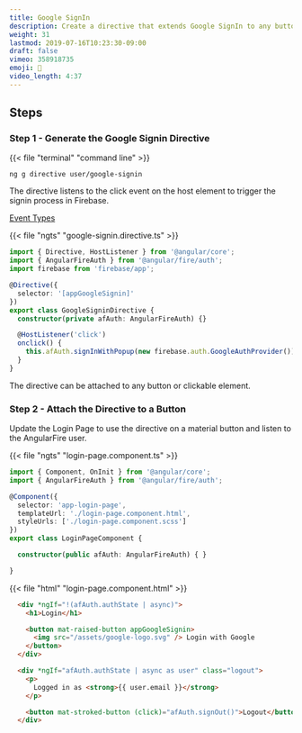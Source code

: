 ```yaml
---
title: Google SignIn
description: Create a directive that extends Google SignIn to any button or element
weight: 31
lastmod: 2019-07-16T10:23:30-09:00
draft: false
vimeo: 358918735
emoji: 👤
video_length: 4:37
---
```


## Steps

### Step 1 - Generate the Google Signin Directive


{{< file "terminal" "command line" >}}
```text
ng g directive user/google-signin
```

The directive listens to the click event on the host element to trigger the signin process in Firebase. 

[Event Types](https://developer.mozilla.org/en-US/docs/Web/Events)


{{< file "ngts" "google-signin.directive.ts" >}}
```typescript
import { Directive, HostListener } from '@angular/core';
import { AngularFireAuth } from '@angular/fire/auth';
import firebase from 'firebase/app';

@Directive({
  selector: '[appGoogleSignin]'
})
export class GoogleSigninDirective {
  constructor(private afAuth: AngularFireAuth) {}

  @HostListener('click')
  onclick() {
    this.afAuth.signInWithPopup(new firebase.auth.GoogleAuthProvider());
  }
}

```

The directive can be attached to any button or clickable element.

### Step 2 - Attach the Directive to a Button

Update the Login Page to use the directive on a material button and listen to the AngularFire user.  

{{< file "ngts" "login-page.component.ts" >}}
```typescript
import { Component, OnInit } from '@angular/core';
import { AngularFireAuth } from '@angular/fire/auth';

@Component({
  selector: 'app-login-page',
  templateUrl: './login-page.component.html',
  styleUrls: ['./login-page.component.scss']
})
export class LoginPageComponent {

  constructor(public afAuth: AngularFireAuth) { }

}
```

{{< file "html" "login-page.component.html" >}}
```html
  <div *ngIf="!(afAuth.authState | async)">
    <h1>Login</h1>

    <button mat-raised-button appGoogleSignin>
      <img src="/assets/google-logo.svg" /> Login with Google
    </button>
  </div>

  <div *ngIf="afAuth.authState | async as user" class="logout">
    <p>
      Logged in as <strong>{{ user.email }}</strong>
    </p>

    <button mat-stroked-button (click)="afAuth.signOut()">Logout</button>
  </div>
```
